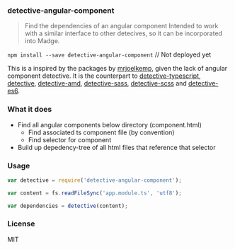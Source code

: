 ### detective-angular-component
> Find the dependencies of an angular component
Intended to work with a similar interface to other detecives, so it can be incorporated into Madge.

`npm install --save detective-angular-component` // Not deployed yet

This is a inspired by the packages by [mrjoelkemp](https://github.com/mrjoelkemp/), given the lack of angular component detective. It is the counterpart to  [detective-typescript](https://github.com/pahen/detective-typescript), [detective](https://github.com/substack/node-detective), [detective-amd](https://github.com/mrjoelkemp/node-detective-amd), [detective-sass](https://github.com/mrjoelkemp/node-detective-sass), [detective-scss](https://github.com/mrjoelkemp/node-detective-scss) and [detective-es6](https://github.com/mrjoelkemp/node-detective-es6).

### What it does
- Find all angular components below directory (component.html)
    - Find associated ts component file (by convention)
    - Find selector for component
- Build up depedency-tree of all html files that reference that selector

### Usage

```js
var detective = require('detective-angular-component');

var content = fs.readFileSync('app.module.ts', 'utf8');

var dependencies = detective(content);
```

### License

MIT
